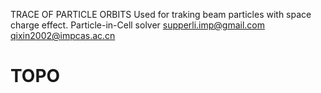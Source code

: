 TRACE OF PARTICLE ORBITS
Used for traking beam particles with space charge effect.
Particle-in-Cell solver
supperli.imp@gmail.com qixin2002@impcas.ac.cn
# TOPO
